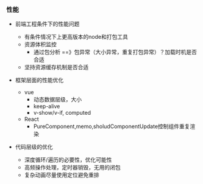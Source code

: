### 性能

* 前端工程条件下的性能问题

  * 有条件情况下上更高版本的node和打包工具
  * 资源体积监控
    * 通过包分析 ==》包异常（大小异常，重复打包异常）？加载时机是否合适
  * 坚持资源缓存机制是否合适
  
  
* 框架层面的性能优化
  * vue
    * 动态数据层级，大小
    * keep-alive
    * v-show/v-if, computed
  * React
    * PureComponent,memo,sholudComponentUpdate控制组件重复渲染

* 代码层级的优化

  * 深度循环/遍历的必要性，优化可能性
  * 高频操作处理，定时器销毁，无用的闭包
  * 复杂动画尽量使用定位避免重排


